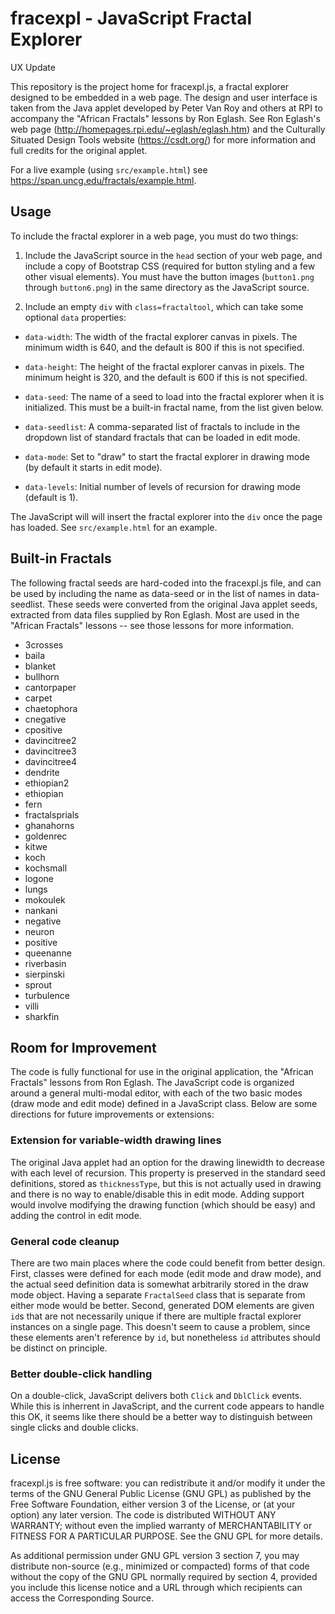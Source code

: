 # fracexpl - JavaScript Fractal Explorer

UX Update

This repository is the project home for fracexpl.js, a fractal
explorer designed to be embedded in a web page. The design and user
interface is taken from the Java applet developed by Peter Van Roy and
others at RPI to accompany the "African Fractals" lessons by Ron
Eglash. See Ron Eglash's web page
(<http://homepages.rpi.edu/~eglash/eglash.htm>) and the Culturally
Situated Design Tools website (<https://csdt.org/>) for more
information and full credits for the original applet.

For a live example (using `src/example.html`) see
<https://span.uncg.edu/fractals/example.html>.

## Usage

To include the fractal explorer in a web page, you must do two things:

1. Include the JavaScript source in the `head` section of your web
   page, and include a copy of Bootstrap CSS (required for button styling
   and a few other visual elements). You must have the button images
   (`button1.png` through `button6.png`) in the same directory as the
   JavaScript source.

2. Include an empty `div` with `class=fractaltool`, which can take
   some optional `data` properties:

- `data-width`: The width of the fractal explorer canvas in
  pixels. The minimum width is 640, and the default is 800 if this is
  not specified.

- `data-height`: The height of the fractal explorer canvas in
  pixels. The minimum height is 320, and the default is 600 if this is
  not specified.
- `data-seed`: The name of a seed to load into the fractal explorer
  when it is initialized. This must be a built-in fractal name, from
  the list given below.

- `data-seedlist`: A comma-separated list of fractals to include in
  the dropdown list of standard fractals that can be loaded in edit
  mode.

- `data-mode`: Set to "draw" to start the fractal explorer in drawing
  mode (by default it starts in edit mode).

- `data-levels`: Initial number of levels of recursion for drawing
  mode (default is 1).

The JavaScript will will insert the fractal explorer into the `div`
once the page has loaded. See `src/example.html` for an example.

## Built-in Fractals

The following fractal seeds are hard-coded into the fracexpl.js file,
and can be used by including the name as data-seed or in the list of
names in data-seedlist. These seeds were converted from the original
Java applet seeds, extracted from data files supplied by Ron
Eglash. Most are used in the "African Fractals" lessons -- see those
lessons for more information.

- 3crosses
- baila
- blanket
- bullhorn
- cantorpaper
- carpet
- chaetophora
- cnegative
- cpositive
- davincitree2
- davincitree3
- davincitree4
- dendrite
- ethiopian2
- ethiopian
- fern
- fractalsprials
- ghanahorns
- goldenrec
- kitwe
- koch
- kochsmall
- logone
- lungs
- mokoulek
- nankani
- negative
- neuron
- positive
- queenanne
- riverbasin
- sierpinski
- sprout
- turbulence
- villi
- sharkfin

## Room for Improvement

The code is fully functional for use in the original application, the
"African Fractals" lessons from Ron Eglash. The JavaScript code is
organized around a general multi-modal editor, with each of the two
basic modes (draw mode and edit mode) defined in a JavaScript
class. Below are some directions for future improvements or
extensions:

### Extension for variable-width drawing lines

The original Java applet had an option for the drawing linewidth to
decrease with each level of recursion. This property is preserved in
the standard seed definitions, stored as `thicknessType`, but this is
not actually used in drawing and there is no way to enable/disable
this in edit mode. Adding support would involve modifying the drawing
function (which should be easy) and adding the control in edit mode.

### General code cleanup

There are two main places where the code could benefit from better
design. First, classes were defined for each mode (edit mode and draw
mode), and the actual seed definition data is somewhat arbitrarily
stored in the draw mode object. Having a separate `FractalSeed` class
that is separate from either mode would be better. Second, generated
DOM elements are given `id`s that are not necessarily unique if there
are multiple fractal explorer instances on a single page. This doesn't
seem to cause a problem, since these elements aren't reference by
`id`, but nonetheless `id` attributes should be distinct on principle.

### Better double-click handling

On a double-click, JavaScript delivers both `Click` and `DblClick`
events. While this is inherrent in JavaScript, and the current code
appears to handle this OK, it seems like there should be a better way
to distinguish between single clicks and double clicks.

## License

fracexpl.js is free software: you can redistribute it and/or modify it
under the terms of the GNU General Public License (GNU GPL) as
published by the Free Software Foundation, either version 3 of the
License, or (at your option) any later version. The code is
distributed WITHOUT ANY WARRANTY; without even the implied warranty of
MERCHANTABILITY or FITNESS FOR A PARTICULAR PURPOSE. See the GNU GPL
for more details.

As additional permission under GNU GPL version 3 section 7, you may
distribute non-source (e.g., minimized or compacted) forms of that
code without the copy of the GNU GPL normally required by section 4,
provided you include this license notice and a URL through which
recipients can access the Corresponding Source.
